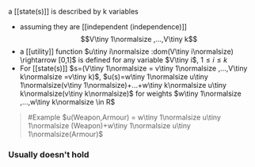 a [[state(s)]] is described by k variables
- assuming they are [[independent (independence)]]
$$V\tiny 1\normalsize ,...,V\tiny k$$
- a [[utility]] function $u\tiny i\normalsize :dom(V\tiny i\normalsize) \rightarrow [0,1]$ is defined for any variable $V\tiny i$, $1\le i\le k$
- For [[state(s)]] $s=(V\tiny 1\normalsize = v\tiny 1\normalsize ,...,V\tiny k\normalsize =v\tiny k)$, $u(s)=w\tiny 1\normalsize u\tiny 1\normalsize(v\tiny 1\normalsize)+...+w\tiny k\normalsize u\tiny k\normalsize(v\tiny k\normalsize)$ for weights $w\tiny 1\normalsize ,...,w\tiny k\normalsize \in R$
>	#Example 
>	$u(Weapon,Armour) = w\tiny 1\normalsize u\tiny 1\normalsize (Weapon)+w\tiny 1\normalsize u\tiny 1\normalsize(Armour)$


### Usually doesn't hold




